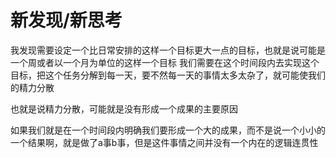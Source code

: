 # 新发现/新思考
我发现需要设定一个比日常安排的这样一个目标更大一点的目标，也就是说可能是一个周或者以一个月为单位的这样一个目标
我们需要在这个时间段内去实现这个目标，把这个任务分解到每一天，要不然每一天的事情太多太杂了，就可能使我们的精力分散

也就是说精力分散，可能就是没有形成一个成果的主要原因

如果我们就是在一个时间段内明确我们要形成一个大的成果，而不是说一个小小的一个结果啊，就是做了a事b事，但是这件事情之间并没有一个内在的逻辑连贯性